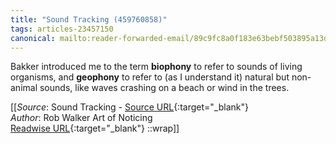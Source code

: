 ```yaml
---
title: "Sound Tracking (459760858)"
tags: articles-23457150
canonical: mailto:reader-forwarded-email/89c9fc8a0f183e63bebf503895a13d7a
---
```


Bakker introduced me to the term **biophony** to refer to sounds of living organisms, and **geophony** to refer to (as I understand it) natural but non-animal sounds, like waves crashing on a beach or wind in the trees.


[[_Source_: Sound Tracking - [Source URL](mailto:reader-forwarded-email/89c9fc8a0f183e63bebf503895a13d7a){:target="_blank"}<br>
_Author_: Rob Walker Art of Noticing<br>
[Readwise URL](https://readwise.io/open/459760858){:target="_blank"}
::wrap]]